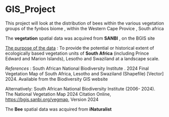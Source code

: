 # GIS_Project
This project will look at the distribution of bees within the various vegetation groups of the fynbos biome , within the Western Cape Provice , South africa

The **vegetation** spatial data was acquired from **SANBI** , on the BGIS site 

 <u>The purpose of the data</u> : To provide the potential or historical extent of ecologically based vegetation units of **South Africa**
(including Prince Edward and Marion Islands), Lesotho and Swaziland at a landscape scale.

_References_ : South African National Biodiversity Institute . 2024 Final Vegetation Map of South Africa, Lesotho and Swaziland (Shapefile) [Vector] 2024. Available from the Biodiversity GIS website

Alternatively: South African National Biodiversity Institute (2006- 2024). The National Vegetation Map 2024 Citation Online, https://bgis.sanbi.org/vegmap, Version 2024

The **Bee** spatial data was acquired from **iNaturalist** 

